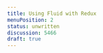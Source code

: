 ```yaml
---
title: Using Fluid with Redux
menuPosition: 2
status: unwritten
discussion: 5466
draft: true
---
```

